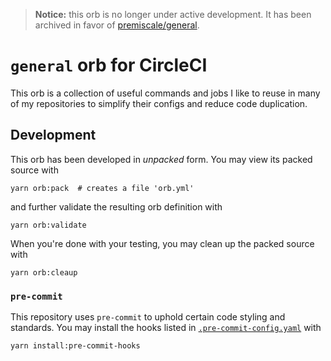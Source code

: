 > **Notice:** this orb is no longer under active development. It has been archived in favor of [premiscale/general](https://github.com/premiscale/general-orb).

# `general` orb for CircleCI

This orb is a collection of useful commands and jobs I like to reuse in many of my repositories to simplify their configs and reduce code duplication.

## Development

This orb has been developed in _unpacked_ form. You may view its packed source with

```shell
yarn orb:pack  # creates a file 'orb.yml'
```

and further validate the resulting orb definition with

```shell
yarn orb:validate
```

When you're done with your testing, you may clean up the packed source with

```shell
yarn orb:cleaup
```

### `pre-commit`

This repository uses `pre-commit` to uphold certain code styling and standards. You may install the hooks listed in [`.pre-commit-config.yaml`](.pre-commit-config.yaml) with

```shell
yarn install:pre-commit-hooks
```
